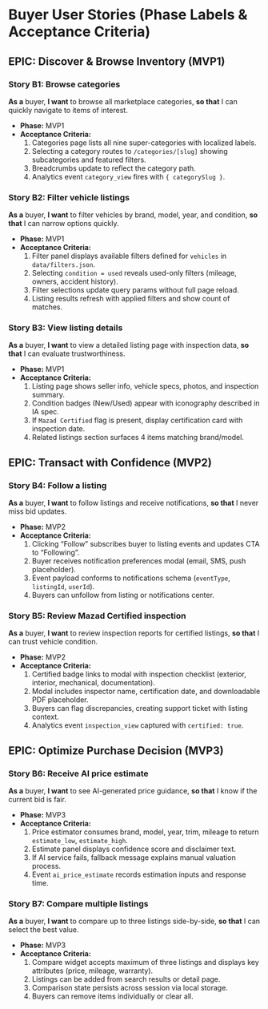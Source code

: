 # Buyer User Stories (Phase Labels & Acceptance Criteria)

## EPIC: Discover & Browse Inventory (MVP1)

### Story B1: Browse categories
**As a** buyer, **I want** to browse all marketplace categories, **so that** I can quickly navigate to items of interest.
- **Phase:** MVP1
- **Acceptance Criteria:**
  1. Categories page lists all nine super-categories with localized labels.
  2. Selecting a category routes to `/categories/[slug]` showing subcategories and featured filters.
  3. Breadcrumbs update to reflect the category path.
  4. Analytics event `category_view` fires with `{ categorySlug }`.

### Story B2: Filter vehicle listings
**As a** buyer, **I want** to filter vehicles by brand, model, year, and condition, **so that** I can narrow options quickly.
- **Phase:** MVP1
- **Acceptance Criteria:**
  1. Filter panel displays available filters defined for `vehicles` in `data/filters.json`.
  2. Selecting `condition = used` reveals used-only filters (mileage, owners, accident history).
  3. Filter selections update query params without full page reload.
  4. Listing results refresh with applied filters and show count of matches.

### Story B3: View listing details
**As a** buyer, **I want** to view a detailed listing page with inspection data, **so that** I can evaluate trustworthiness.
- **Phase:** MVP1
- **Acceptance Criteria:**
  1. Listing page shows seller info, vehicle specs, photos, and inspection summary.
  2. Condition badges (New/Used) appear with iconography described in IA spec.
  3. If `Mazad Certified` flag is present, display certification card with inspection date.
  4. Related listings section surfaces 4 items matching brand/model.

## EPIC: Transact with Confidence (MVP2)

### Story B4: Follow a listing
**As a** buyer, **I want** to follow listings and receive notifications, **so that** I never miss bid updates.
- **Phase:** MVP2
- **Acceptance Criteria:**
  1. Clicking “Follow” subscribes buyer to listing events and updates CTA to “Following”.
  2. Buyer receives notification preferences modal (email, SMS, push placeholder).
  3. Event payload conforms to notifications schema (`eventType`, `listingId`, `userId`).
  4. Buyers can unfollow from listing or notifications center.

### Story B5: Review Mazad Certified inspection
**As a** buyer, **I want** to review inspection reports for certified listings, **so that** I can trust vehicle condition.
- **Phase:** MVP2
- **Acceptance Criteria:**
  1. Certified badge links to modal with inspection checklist (exterior, interior, mechanical, documentation).
  2. Modal includes inspector name, certification date, and downloadable PDF placeholder.
  3. Buyers can flag discrepancies, creating support ticket with listing context.
  4. Analytics event `inspection_view` captured with `certified: true`.

## EPIC: Optimize Purchase Decision (MVP3)

### Story B6: Receive AI price estimate
**As a** buyer, **I want** to see AI-generated price guidance, **so that** I know if the current bid is fair.
- **Phase:** MVP3
- **Acceptance Criteria:**
  1. Price estimator consumes brand, model, year, trim, mileage to return `estimate_low`, `estimate_high`.
  2. Estimate panel displays confidence score and disclaimer text.
  3. If AI service fails, fallback message explains manual valuation process.
  4. Event `ai_price_estimate` records estimation inputs and response time.

### Story B7: Compare multiple listings
**As a** buyer, **I want** to compare up to three listings side-by-side, **so that** I can select the best value.
- **Phase:** MVP3
- **Acceptance Criteria:**
  1. Compare widget accepts maximum of three listings and displays key attributes (price, mileage, warranty).
  2. Listings can be added from search results or detail page.
  3. Comparison state persists across session via local storage.
  4. Buyers can remove items individually or clear all.
